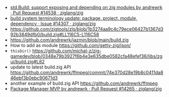 - [std.Build: support exposing and depending on zig modules by andrewrk · Pull Request #14538 · ziglang/zig](https://github.com/ziglang/zig/pull/14538)
- [build system terminology update: package, project, module, dependency · Issue #14307 · ziglang/zig](https://github.com/ziglang/zig/issues/14307)
- https://github.com/zigtools/zls/blob/1b3274aa9c4c79ece06427b1367d392b3849dfb0/build.zig#LL116C5-L116C58
- https://github.com/andrewrk/jazmin/blob/main/build.zig
- How to add as module https://github.com/getty-zig/json/
- `thisDir()` https://github.com/michal-z/zig-gamedev/blob/0348e79b3927f6b4e3e635dbe0582cfa48efef36/libs/zgui/build.zig#L82
- update to latest build.zig API https://github.com/andrewrk/ffmpeg/commit/74e370d28e19b8c0411da846ebf3b0ebc90671d3
- another example of build.zig API https://github.com/andrewrk/ffmpeg
- [Package Manager MVP by andrewrk · Pull Request #14265 · ziglang/zig](https://github.com/ziglang/zig/pull/14265)
